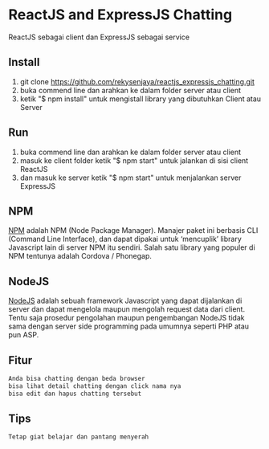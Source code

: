 # ReactJS and ExpressJS Chatting
ReactJS sebagai client dan ExpressJS sebagai service

## Install

1. git clone https://github.com/rekysenjaya/reactjs_expressjs_chatting.git
2. buka commend line dan arahkan ke dalam folder server atau client
3. ketik "$ npm install" untuk mengistall library yang dibutuhkan Client atau Server

## Run

1. buka commend line dan arahkan ke dalam folder server atau client
2. masuk ke client folder ketik "$ npm start" untuk jalankan di sisi client ReactJS 
3. dan masuk ke server ketik "$ npm start" untuk menjalankan server ExpressJS

## NPM

[NPM](https://www.npmjs.com/) adalah NPM (Node Package Manager). Manajer paket ini berbasis CLI (Command Line Interface), dan dapat dipakai untuk ‘mencuplik’ library Javascript lain di server NPM itu sendiri. Salah satu library yang populer di NPM tentunya adalah Cordova / Phonegap.

## NodeJS

[NodeJS](https://nodejs.org/en/) adalah sebuah framework Javascript yang dapat dijalankan di server dan dapat mengelola maupun mengolah request data dari client. Tentu saja prosedur pengolahan maupun pengembangan NodeJS tidak sama dengan server side programming pada umumnya seperti PHP atau pun ASP.

## Fitur


```sh
Anda bisa chatting dengan beda browser
bisa lihat detail chatting dengan click nama nya
bisa edit dan hapus chatting tersebut
```
## Tips

```sh
Tetap giat belajar dan pantang menyerah
```


